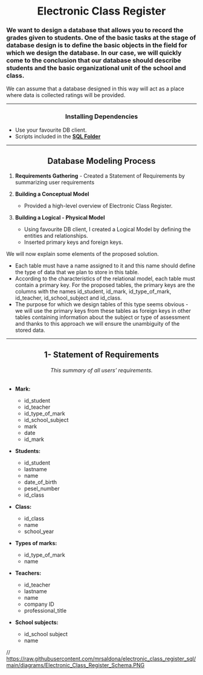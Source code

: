 # <div align="center">  Electronic Class Register </div>
###	We want to design a database that allows you to record the grades given to students. One of the basic tasks at the stage of database design is to define the basic objects in the field for which we design the database. In our case, we will quickly come to the conclusion that our database should describe students and the basic organizational unit of the school and class.
We can assume that a database designed in this way will act as a place where data is collected ratings will be provided.

----------------------------------------------------------------------------------
###	<div align="center">Installing Dependencies   </div> 
*	Use your favourite DB client.
*	Scripts included in the **[SQL Folder](https://github.com/HmSalah/COVID_case_tracker/tree/main/SQL)**

-----------------------------------------------------------------------------------	
##	<div align="center"> Database Modeling Process </div> 	 ##
1.	**Requirements Gathering**
		- Created a Statement of Requirements by summarizing user requirements
	
2.	**Building a Conceptual Model**
      - Provided a high-level overview of Electronic Class Register. 
	
3.	**Building a Logical - Physical Model**
      - Using favourite DB client, I created a Logical Model by defining the entities and relationships.
	*	Inserted primary keys and foreign keys.

We will now explain some elements of the proposed solution.
- Each table must have a name assigned to it and this name should define the type of data that we plan to store in this table.
- According to the characteristics of the relational model, each table must contain a primary key. For the proposed tables, the primary keys are the columns with the names id_student, id_mark, id_type_of_mark, id_teacher, id_school_subject and id_class.
- The purpose for which we design tables of this type seems obvious - we will use the primary keys from these tables as foreign keys in other tables containing information about the subject or type of assessment and thanks to this approach we will ensure the unambiguity of the stored data.


-----------------------------------------------------------------------------------	
##  <div align="center">  1- Statement of Requirements 

###### <div align="center"> This summary of all users’ requirements.</div>

* **Mark:**
    - id_student
  - id_teacher 
  - id_type_of_mark
  - id_school_subject
  - mark
  - date 
  - id_mark

* **Students:** 
  - id_student 
  - lastname 
  - name 
  - date_of_birth 
  - pesel_number 
  - id_class

* **Class:**
  - id_class 
  - name 
  - school_year

* **Types of marks:**
  - id_type_of_mark 
  - name

* **Teachers:**
  - id_teacher 
  - lastname 
  - name 
  - company ID 
  - professional_title

* **School subjects:**
  - id_school subject 
  - name

// https://raw.githubusercontent.com/mrsaldona/electronic_class_register_sql/main/diagrams/Electronic_Class_Register_Schema.PNG



